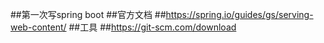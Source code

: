 ##第一次写spring boot
##官方文档
##https://spring.io/guides/gs/serving-web-content/
##工具
##https://git-scm.com/download